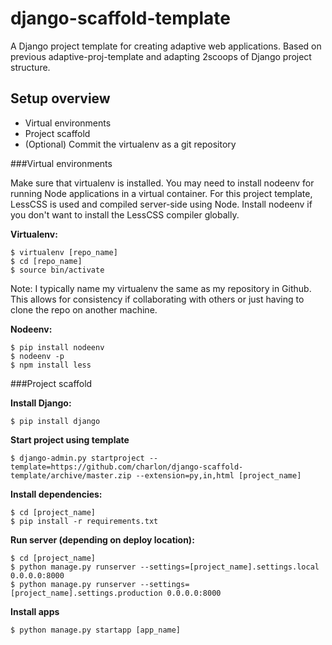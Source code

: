 django-scaffold-template
========================

A Django project template for creating adaptive web applications. Based on previous adaptive-proj-template and adapting 2scoops of Django project structure.


Setup overview
----------------

* Virtual environments
* Project scaffold
* (Optional) Commit the virtualenv as a git repository


###Virtual environments

Make sure that virtualenv is installed. You may need to install nodeenv for running Node applications in a virtual container. For this project template, LessCSS is used and compiled server-side using Node. Install nodeenv if you don't want to install the LessCSS compiler globally.

**Virtualenv:**

    $ virtualenv [repo_name]
    $ cd [repo_name]
    $ source bin/activate

Note: I typically name my virtualenv the same as my repository in Github. This allows for consistency if collaborating with others or just having to clone the repo on another machine.

**Nodeenv:**

    $ pip install nodeenv
    $ nodeenv -p
    $ npm install less

###Project scaffold

**Install Django:**

    $ pip install django
    
**Start project using template**

    $ django-admin.py startproject --template=https://github.com/charlon/django-scaffold-template/archive/master.zip --extension=py,in,html [project_name]
    
**Install dependencies:**

    $ cd [project_name]
    $ pip install -r requirements.txt

**Run server (depending on deploy location):**

    $ cd [project_name]
    $ python manage.py runserver --settings=[project_name].settings.local 0.0.0.0:8000
    $ python manage.py runserver --settings=[project_name].settings.production 0.0.0.0:8000

**Install apps**

    $ python manage.py startapp [app_name]
    
    
    
